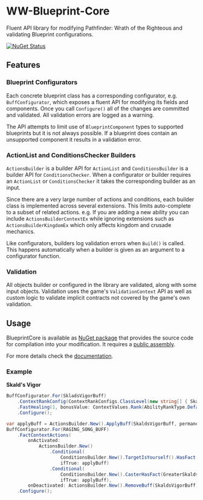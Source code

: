 # WW-Blueprint-Core

Fluent API library for modifying Pathfinder: Wrath of the Righteous and validating Blueprint configurations.

[![NuGet Status](http://nugetstatus.com/WW-Blueprint-Core.png)](http://nugetstatus.com/packages/WW-Blueprint-Core)

## Features

### Blueprint Configurators

Each concrete blueprint class has a corresponding configurator, e.g. `BuffConfigurator`, which exposes a fluent API for modifying its fields and components. Once you call `Configure()` all of the changes are committed and validated. All validation errors are logged as a warning.

The API attempts to limit use of `BlueprintComponent` types to supported blueprints but it is not always possible. If a blueprint does contain an unsupported component it results in a validation error.

### ActionList and ConditionsChecker Builders

`ActionsBuilder` is a builder API for `ActionList` and `ConditionsBuilder` is a builder API for `ConditionsChecker`. When a configurator or builder requires an `ActionList` or `ConditionsChecker` it takes the corresponding builder as an input.

Since there are a very large number of actions and conditions, each builder class is implemented across several extensions. This limits auto-complete to a subset of related actions. e.g. If you are adding a new ability you can include `ActionsBuilderContextEx` while ignoring extensions such as `ActionsBuilderKingdomEx` which only affects kingdom and crusade mechanics.

Like configurators, builders log validation errors when `Build()` is called. This happens automatically when a builder is given as an argument to a configurator function.

### Validation

All objects builder or configured in the library are validated, along with some input objects. Validation uses the game's `ValidationContext` API as well as custom logic to validate implicit contracts not covered by the game's own validation.

## Usage

BlueprintCore is available as [NuGet package](https://www.nuget.org/packages/WW-Blueprint-Core/) that provides the source code for compilation into your modification. It requires a [public assembly](https://github.com/WittleWolfie/OwlcatModdingWiki/wiki/Publicise-Assemblies).

For more details check the [documentation](https://wittlewolfie.github.io/WW-Blueprint-Core/articles/intro.html).

### Example

**Skald's Vigor**
```C#
BuffConfigurator.For(SkladsVigorBuff)
    .ContextRankConfig(ContextRankConfigs.ClassLevel(new string[] { SkaldClass }).DivideByThenDoubleThenAdd1(8))
    .FastHealing(1, bonusValue: ContextValues.Rank(AbilityRankType.Default))
    .Configure();

var applyBuff = ActionsBuilder.New().ApplyBuff(SkaldsVigorBuff, permanent: true, dispellable: false);
BuffConfigurator.For(RAGING_SONG_BUFF)
    .FactContextActions(
        onActivated:
            ActionsBuilder.New()
                .Conditional(
                    ConditionsBuilder.New().TargetIsYourself().HasFact(SkaldsVigor),
                    ifTrue: applyBuff)
                .Conditional(
                    ConditionsBuilder.New().CasterHasFact(GreaterSkaldsVigor),
                    ifTrue: applyBuff),
        onDeactivated: ActionsBuilder.New().RemoveBuff(SkaldsVigorBuff))
    .Configure();
```